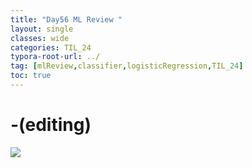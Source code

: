 ```yaml
---
title: "Day56 ML Review "
layout: single
classes: wide
categories: TIL_24
typora-root-url: ../
tag: [mlReview,classifier,logisticRegression,TIL_24]
toc: true 
---
```


# -(editing)

<img src="/blog/images/2024-08-19-TIL24_Day56/A77B832A-568D-4275-8B7F-FFA21E129330.jpeg">

<br><br>

